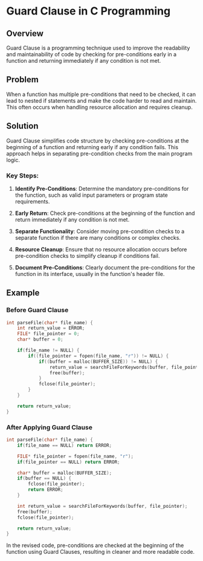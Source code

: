 # Guard Clause in C Programming

## Overview

Guard Clause is a programming technique used to improve the readability and maintainability of code by checking for pre-conditions early in a function and returning immediately if any condition is not met.

## Problem

When a function has multiple pre-conditions that need to be checked, it can lead to nested if statements and make the code harder to read and maintain. This often occurs when handling resource allocation and requires cleanup.

## Solution

Guard Clause simplifies code structure by checking pre-conditions at the beginning of a function and returning early if any condition fails. This approach helps in separating pre-condition checks from the main program logic.

### Key Steps:

1. **Identify Pre-Conditions**: Determine the mandatory pre-conditions for the function, such as valid input parameters or program state requirements.

2. **Early Return**: Check pre-conditions at the beginning of the function and return immediately if any condition is not met.

3. **Separate Functionality**: Consider moving pre-condition checks to a separate function if there are many conditions or complex checks.

4. **Resource Cleanup**: Ensure that no resource allocation occurs before pre-condition checks to simplify cleanup if conditions fail.

5. **Document Pre-Conditions**: Clearly document the pre-conditions for the function in its interface, usually in the function's header file.

## Example

### Before Guard Clause

```c
int parseFile(char* file_name) {
    int return_value = ERROR;
    FILE* file_pointer = 0;
    char* buffer = 0;

    if(file_name != NULL) {
        if((file_pointer = fopen(file_name, "r")) != NULL) {
            if((buffer = malloc(BUFFER_SIZE)) != NULL) {
                return_value = searchFileForKeywords(buffer, file_pointer);
                free(buffer);
            }
            fclose(file_pointer);
        }
    }

    return return_value;
}
```

### After Applying Guard Clause

```c
int parseFile(char* file_name) {
    if(file_name == NULL) return ERROR;

    FILE* file_pointer = fopen(file_name, "r");
    if(file_pointer == NULL) return ERROR;

    char* buffer = malloc(BUFFER_SIZE);
    if(buffer == NULL) {
        fclose(file_pointer);
        return ERROR;
    }

    int return_value = searchFileForKeywords(buffer, file_pointer);
    free(buffer);
    fclose(file_pointer);

    return return_value;
}

```

In the revised code, pre-conditions are checked at the beginning of the function using Guard Clauses, resulting in cleaner and more readable code.
